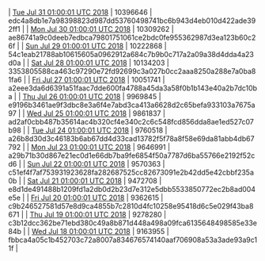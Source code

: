 | [Tue Jul 31 01:00:01 UTC 2018](https://transfer.sh/V7oDB/trcninja-dbdump-20180731010001.tar.bz2) | 10396646 | edc4a8db1e7a98398823d987dd53760498741bc6b943d4eb010d422ade392ff1 | 
| [Mon Jul 30 01:00:01 UTC 2018](https://transfer.sh/tj4y8/trcninja-dbdump-20180730010001.tar.bz2) | 10309262 | ae86741a9c0deeb7edbca79801751061ce2bdc0fe955362987d3ea123b60c26f | 
| [Sun Jul 29 01:00:01 UTC 2018](https://transfer.sh/CGXuq/trcninja-dbdump-20180729010001.tar.bz2) | 10222868 | 54c1eab21788ab10615605a0962912a684c7b9b0c717a2a09a38d4dda4a23d0a | 
| [Sat Jul 28 01:00:01 UTC 2018](https://transfer.sh/cIPtp/trcninja-dbdump-20180728010001.tar.bz2) | 10134203 | 3353805588ca463c97290e72fd92699c3a027b0cc2aaa8250a288e7a0ba81fa6 | 
| [Fri Jul 27 01:00:01 UTC 2018](https://transfer.sh/qG5eJ/trcninja-dbdump-20180727010001.tar.bz2) | 10051741 | a2eee3da6d6391a51faac7dde600fa4788a45da3a58f0b1b143e40a2b7dc10ba | 
| [Thu Jul 26 01:00:01 UTC 2018](https://transfer.sh/vTOK6/trcninja-dbdump-20180726010001.tar.bz2) | 9969845 | e9196b3461ae9f3dbc8e3a6f4e7abd3ca413a6628d2c65befa933103a7675a97 | 
| [Wed Jul 25 01:00:01 UTC 2018](https://transfer.sh/gLCMR/trcninja-dbdump-20180725010001.tar.bz2) | 9861837 | ad2af0cbb487b35614ac4b320cf4e340c2c6c548fcd856dda8ae1ed527c07b98 | 
| [Tue Jul 24 01:00:01 UTC 2018](https://transfer.sh/85b3c/trcninja-dbdump-20180724010001.tar.bz2) | 9760518 | a26b8d30d3c46183b6ab67dd4d33cad13782f5f78a8f58e69da81abb4db67792 | 
| [Mon Jul 23 01:00:01 UTC 2018](https://transfer.sh/10JEs5/trcninja-dbdump-20180723010001.tar.bz2) | 9646991 | a29b71b30d867e21ec0d1e66db7ba9fe6854f50a7787d6ba55766e2192f52cd6 | 
| [Sun Jul 22 01:00:01 UTC 2018](https://transfer.sh/5egld/trcninja-dbdump-20180722010001.tar.bz2) | 9570363 | c51ef4f7af753931923628fa282687525cc82673091e2b42dd5e42cbbf235a0b | 
| [Sat Jul 21 01:00:01 UTC 2018](https://transfer.sh/AHjb4/trcninja-dbdump-20180721010001.tar.bz2) | 9472708 | e8d1de491488b1209fd1a2db0d2b23d7e312e5dbb5533850772ec2b8ad004e5e | 
| [Fri Jul 20 01:00:01 UTC 2018](https://transfer.sh/11POpt/trcninja-dbdump-20180720010001.tar.bz2) | 9362615 | c9b246527581d57e8d9ca4855b7c2810d4fc10258e95418d6c5e029f43ba8671 | 
| [Thu Jul 19 01:00:01 UTC 2018](https://transfer.sh/B16Ul/trcninja-dbdump-20180719010001.tar.bz2) | 9278280 | c3b12dcc362be71ebd380c49a8b871d448a498a09fca6135648498585e33e84b | 
| [Wed Jul 18 01:00:01 UTC 2018](https://transfer.sh/X1bx6/trcninja-dbdump-20180718010001.tar.bz2) | 9163955 | fbbca4a05c1b452703c72a8007a834676574140aaf706908a53a3ade93a9c11f | 
